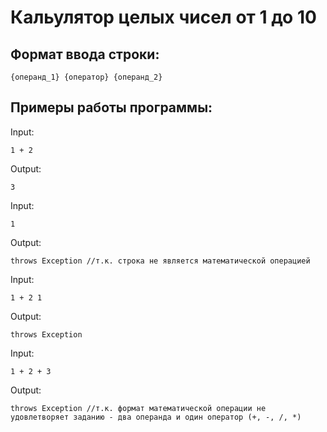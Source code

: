 # Кальулятор целых чисел от 1 до 10

## Формат ввода строки:

`{операнд_1} {оператор} {операнд_2}`

## Примеры работы программы:

Input:

`1 + 2`

Output:

`3`

Input:

`1`

Output:

`throws Exception //т.к. строка не является математической операцией`

Input:

`1 + 2 1`

Output:

`throws Exception` 

Input:

`1 + 2 + 3`

Output:

`throws Exception //т.к. формат математической операции не удовлетворяет заданию - два операнда и один оператор (+, -, /, *)`